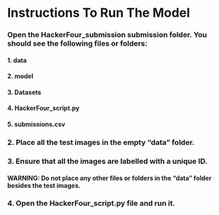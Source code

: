 # Instructions To Run The Model
### Open the HackerFour_submission submission folder. You should see the following files or folders:
  #### 1.	data
  #### 2.	model
  #### 3.	Datasets
  #### 4.	HackerFour_script.py
  #### 5.	submissions.csv
### 2.	Place all the test images in the empty “data” folder.
### 3.	Ensure that all the images are labelled with a unique ID.
  #### WARNING: Do not place any other files or folders in the “data” folder besides the test images.
### 4.	Open the HackerFour_script.py file and run it.
